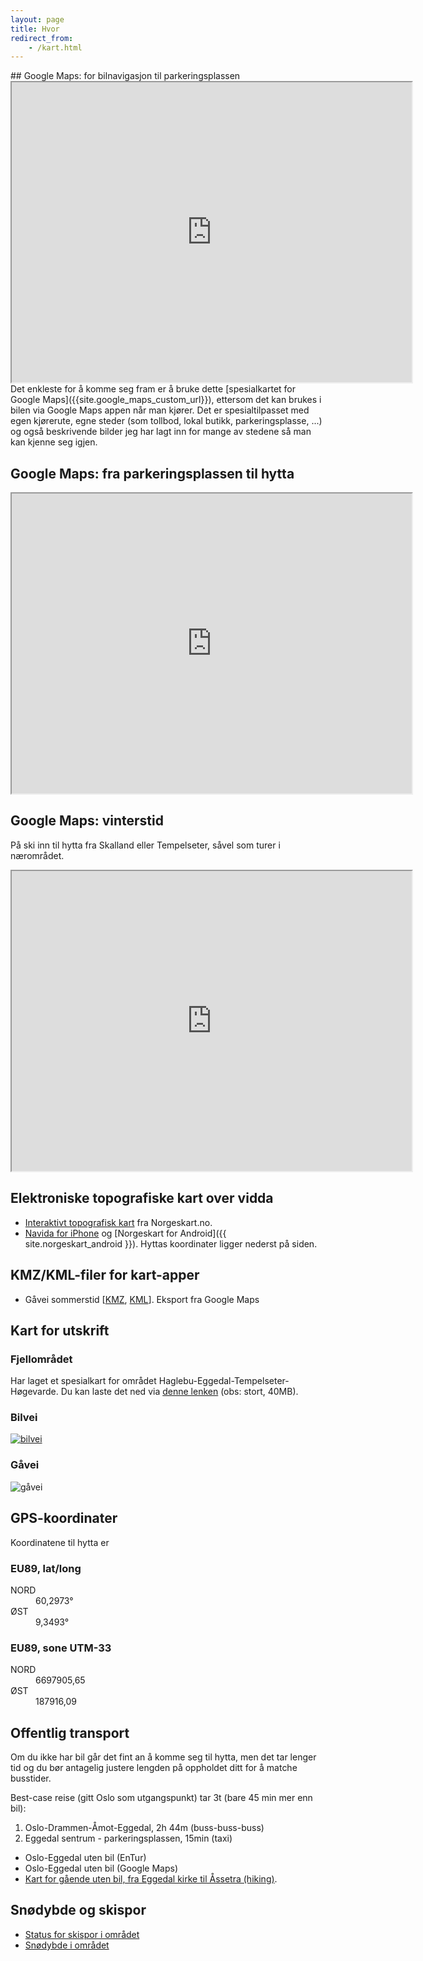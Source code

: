 ```yaml
---
layout: page
title: Hvor
redirect_from:
    - /kart.html
---
```

<div id="toc-insert"></div>
## Google Maps: for bilnavigasjon til parkeringsplassen
<div class="map-responsive">
    <iframe src="https://www.google.com/maps/d/embed?mid=1dFockLfyDNtDZ7GCysiFRs17Sh3qQIrb" width="640" height="480"></iframe>
</div>
Det enkleste for å komme seg fram er å bruke dette [spesialkartet for Google Maps]({{site.google_maps_custom_url}}), ettersom det kan brukes i bilen via Google Maps appen når man kjører. Det er spesialtilpasset med egen kjørerute, egne steder (som tollbod, lokal butikk, parkeringsplasse, ...) og også beskrivende bilder jeg har lagt inn for mange av stedene så man kan kjenne seg igjen.

## Google Maps: fra parkeringsplassen til hytta
<div class="map-responsive">
    <iframe src="https://www.google.com/maps/d/embed?mid=1SOHneOudYXb8iOuMJmZQGG_DLGzJzbL1&hl=no" width="640" height="480"></iframe>
</div>

## Google Maps: vinterstid
På ski inn til hytta fra Skalland eller Tempelseter, såvel som turer i nærområdet.

<div class="map-responsive">
<iframe src="https://www.google.com/maps/d/u/0/embed?mid=1ABA5ohQmmcLfChlRAKTpjUXrUaYkXG2z" width="640" height="480"></iframe>
</div>

## Elektroniske topografiske kart over vidda
- [Interaktivt topografisk kart](http://www.norgeskart.no/#!?project=seeiendom&layers=1002,1015&zoom=14&lat=6697971.51&lon=187859.14) fra Norgeskart.no.
- [Navida for iPhone](https://itunes.apple.com/no/app/navida/id356821974?mt=8) og [Norgeskart for Android]({{ site.norgeskart_android }}). Hyttas koordinater ligger nederst på siden.

## KMZ/KML-filer for kart-apper
- Gåvei sommerstid [[KMZ](/downloads/map-summer.kmz), [KML](/downloads/map-summer.kml)]. Eksport fra Google Maps

## Kart for utskrift 

### Fjellområdet
Har laget et spesialkart for området Haglebu-Eggedal-Tempelseter-Høgevarde. Du kan laste det ned via [denne lenken](https://drive.google.com/open?id=10G9Z24YxpIX9WI5TMztSzcM1eIQKGM88) (obs: stort, 40MB).

### Bilvei
[![bilvei](https://a0.muscache.com/im/pictures/470c18b0-7527-44d5-88bf-546528f8f169.jpg?aki_policy=x_large)](https://a0.muscache.com/im/pictures/470c18b0-7527-44d5-88bf-546528f8f169.jpg?aki_policy=x_large)

### Gåvei
![gåvei](https://a0.muscache.com/im/pictures/1575a13d-405b-45ef-9bce-302730d1ac71.jpg?aki_policy=x_large)

## GPS-koordinater
Koordinatene til hytta er

### EU89, lat/long

<dl>
    <dt>NORD</dt>
    <dd>60,2973&#176;</dd>
    <dt>ØST</dt>
    <dd>9,3493&#176;</dd>
</dl>

### EU89, sone UTM-33

<dl>
    <dt>NORD</dt>
    <dd>6697905,65</dd>
    <dt>ØST</dt>
    <dd>187916,09</dd>
</dl>

## Offentlig transport
Om du ikke har bil går det fint an å komme seg til hytta, men det tar lenger tid og du bør antagelig justere lengden på oppholdet ditt for å matche busstider. 

Best-case reise (gitt Oslo som utgangspunkt) tar 3t (bare 45 min mer enn bil):
1. Oslo-Drammen-Åmot-Eggedal, 2h 44m (buss-buss-buss)
1. Eggedal sentrum - parkeringsplassen, 15min (taxi)
- <a id="entur-lazy-link">Oslo-Eggedal uten bil (EnTur)</a>
- <a id="google-lazy-link">Oslo-Eggedal uten bil (Google Maps)</a>
- [Kart for gående uten bil, fra Eggedal kirke til Åssetra (hiking)](https://goo.gl/maps/LdNyeYYECtJZYact8).

## Snødybde og skispor
- [Status for skispor i området](https://skisporet.no/setView/60.3090543/9.3822384/13/norges_grunnkart)
- [Snødybde i området](http://www.senorge.no/index.html?p=senorgeny&st=snow&m=bmNVEGrey%3BMapLayer_ski%3B&l=no&e=184874%7C6695425%7C191420%7C6701997&fh=0%3B2468)

<script async src="/assets/js/map.js"></script>
